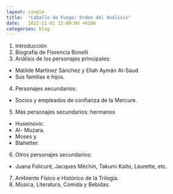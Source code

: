 ```yaml
---
layout: single
title:  "Caballo de Fuego: Orden del Análisis"
date:   2022-11-01 12:00:00 +0100
categories: blog
---
```

1. Introducción
2. Biografía de Florencia Bonelli
3. Análisis de los personajes principales: 
* Matilde Martínez Sánchez y Eliah Aymán Al-Saud.
* Sus familias e hijos. 
4. Personajes secundarios:  
* Socios y empleados de confianza de la Mercure.
5. Más personajes secundarios: hermanos
* Huseinovic.
* Al- Muzara.
* Moses y 
* Blahetter. 
6. Otros personajes secundarios: 
* Juana Folicuré, Jacques Méchin, Takumi Kaito, Laurette, etc.
7. Ambiente Físico  e Histórico de la Trilogía.
8. Música, Literatura, Comida  y Bebidas.